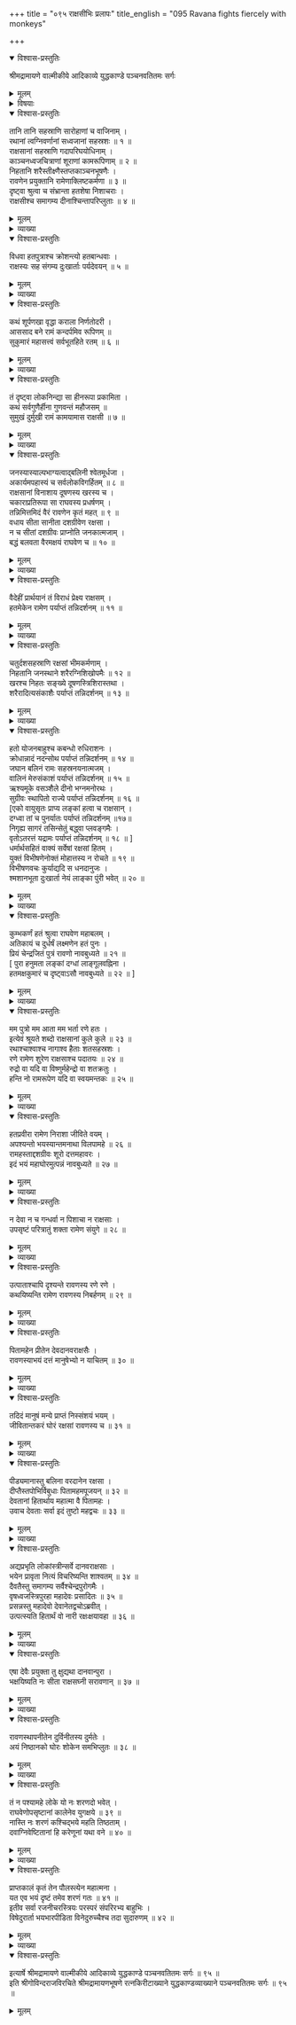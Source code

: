 +++
title = "०९५ राक्षसीभिः प्रलापः"
title_english = "095 Ravana fights fiercely with monkeys"

+++

<details open><summary>विश्वास-प्रस्तुतिः</summary>

श्रीमद्रामायणे वाल्मीकीये आदिकाव्ये युद्धकाण्डे पञ्चनवतितमः सर्गः
</details>

<details><summary>मूलम्</summary>

श्रीमद्रामायणे वाल्मीकीये आदिकाव्ये युद्धकाण्डे पञ्चनवतितमः सर्गः
</details>

<details><summary>विषयाः</summary>

तत्रतत्रराक्षसीभिस्सङ्घीभूय बन्धुनिधनशोकेन रावणगर्हणपूर्वकंविलापः ॥ १ ॥

</details>

<details open><summary>विश्वास-प्रस्तुतिः</summary>

तानि तानि सहस्राणि सारोहाणां च वाजिनाम् ।  
रथानां त्वग्निवर्णानां सध्वजानां सहस्रशः ॥ १ ॥  
राक्षसानां सहस्राणि गदापरिघयोधिनाम् ।  
काञ्चनध्वजचित्राणां शूराणां कामरूपिणाम् ॥ २ ॥  
निहतानि शरैस्तीक्ष्णैस्तप्तकाञ्चनभूषणैः ।  
रावणेन प्रयुक्तानि रामेणाक्लिष्टकर्मणा ॥ ३ ॥  
दृष्ट्वा श्रुत्वा च संभ्रान्ता हतशेषा निशाचराः ।  
राक्षसीश्च समागम्य दीनाश्चिन्तापरिप्लुताः ॥ ४ ॥
</details>

<details><summary>मूलम्</summary>

तानि तानि सहस्राणि सारोहाणां च वाजिनाम् ।  
रथानां त्वग्निवर्णानां सध्वजानां सहस्रशः ॥ १ ॥  
राक्षसानां सहस्राणि गदापरिघयोधिनाम् ।  
काञ्चनध्वजचित्राणां शूराणां कामरूपिणाम् ॥ २ ॥  
निहतानि शरैस्तीक्ष्णैस्तप्तकाञ्चनभूषणैः ।  
रावणेन प्रयुक्तानि रामेणाक्लिष्टकर्मणा ॥ ३ ॥  
दृष्ट्वा श्रुत्वा च संभ्रान्ता हतशेषा निशाचराः ।  
राक्षसीश्च समागम्य दीनाश्चिन्तापरिप्लुताः ॥ ४ ॥
</details>

<details><summary>व्याख्या</summary>

अथ राक्षसीनां प्रलापः – तानितानीत्यादिचतुःश्लोकी ॥ वाजिनामित्येतद्गजानामप्युप -लक्षणं । सहस्रशः सहस्राणि । राक्षसीः राक्षसस्त्रियः । समागम्य चिन्तापरिप्लुताः । आसन्निति शेषः ॥ १-४ ॥
</details>

<details open><summary>विश्वास-प्रस्तुतिः</summary>

विधवा हतपुत्राश्च क्रोशन्त्यो हतबान्धवाः ।  
राक्षस्यः सह संगम्य दुःखार्ताः पर्यदेवयन् ॥ ५ ॥
</details>

<details><summary>मूलम्</summary>

विधवा हतपुत्राश्च क्रोशन्त्यो हतबान्धवाः ।  
राक्षस्यः सह संगम्य दुःखार्ताः पर्यदेवयन् ॥ ५ ॥
</details>

<details><summary>व्याख्या</summary>

संगम्य संघीभूय । परस्परमालिङ्गिता इत्यर्थः ॥ ५ ॥
</details>

<details open><summary>विश्वास-प्रस्तुतिः</summary>

कथं शूर्पणखा वृद्धा कराला निर्णतोदरी ।  
आससाद बने रामं कन्दर्पमिव रूपिणम् ॥  
सुकुमारं महासत्त्वं सर्वभूतहिते रतम् ॥ ६ ॥
</details>

<details><summary>मूलम्</summary>

कथं शूर्पणखा वृद्धा कराला निर्णतोदरी ।  
आससाद बने रामं कन्दर्पमिव रूपिणम् ॥  
सुकुमारं महासत्त्वं सर्वभूतहिते रतम् ॥ ६ ॥
</details>

<details><summary>व्याख्या</summary>

कथमित्यादिसार्धश्लोकमेकं वाक्यम् ॥ कराला विकटा ॥ ६ ॥
</details>

<details open><summary>विश्वास-प्रस्तुतिः</summary>

तं दृष्ट्वा लोकनिन्द्या सा हीनरूपा प्रकामिता ।  
कथं सर्वगुणैर्हीना गुणवन्तं महौजसम् ॥  
सुमुखं दुर्मुखी रामं कामयामास राक्षसी ॥ ७ ॥
</details>

<details><summary>मूलम्</summary>

तं दृष्ट्वा लोकनिन्द्या सा हीनरूपा प्रकामिता ।  
कथं सर्वगुणैर्हीना गुणवन्तं महौजसम् ॥  
सुमुखं दुर्मुखी रामं कामयामास राक्षसी ॥ ७ ॥
</details>

<details><summary>व्याख्या</summary>

तं दृष्ट्वेत्यादिसार्धश्लोकमेकं वाक्यम् ॥ प्रकामिता सा कथं कामयामास ॥ ७ ॥
</details>

<details open><summary>विश्वास-प्रस्तुतिः</summary>

जनस्यास्याल्पभाग्यत्वाद्बलिनी श्वेतमूर्धजा ।  
अकार्यमपहास्यं च सर्वलोकविगर्हितम् ॥ ८ ॥  
राक्षसानां विनाशाय दूषणस्य खरस्य च ।  
चकाराप्रतिरूपा सा राघवस्य प्रधर्षणम् ।  
तन्निमित्तमिदं वैरं रावणेन कृतं महत् ॥ ९ ॥  
वधाय सीता सानीता दशग्रीवेण रक्षसा ।  
न च सीतां दशग्रीवः प्राप्नोति जनकात्मजाम् ।  
बद्धं बलवता वैरमक्षयं राघवेण च ॥ १० ॥
</details>

<details><summary>मूलम्</summary>

जनस्यास्याल्पभाग्यत्वाद्बलिनी श्वेतमूर्धजा ।  
अकार्यमपहास्यं च सर्वलोकविगर्हितम् ॥ ८ ॥  
राक्षसानां विनाशाय दूषणस्य खरस्य च ।  
चकाराप्रतिरूपा सा राघवस्य प्रधर्षणम् ।  
तन्निमित्तमिदं वैरं रावणेन कृतं महत् ॥ ९ ॥  
वधाय सीता सानीता दशग्रीवेण रक्षसा ।  
न च सीतां दशग्रीवः प्राप्नोति जनकात्मजाम् ।  
बद्धं बलवता वैरमक्षयं राघवेण च ॥ १० ॥
</details>

<details><summary>व्याख्या</summary>

जनस्येत्यादिसार्धश्लोकद्वयमेकं वाक्यम् ॥ वलयोस्याः सन्तीति वलिनी । पामादित्वान्नः । आर्षो ङीप् । अप्रतिरूपा अननुरूपा । तन्निमित्तं प्रधर्षणनिमित्तात् । शूर्पणखयाऽन्यथोक्तावपि तत्कामनादिकमकम्पनादिमुखात्सर्वैर्ज्ञातमिति ज्ञेयम् ॥ ८-१० ॥
</details>

<details open><summary>विश्वास-प्रस्तुतिः</summary>

वैदेहीं प्रार्थयानं तं विराधं प्रेक्ष्य राक्षसम् ।  
हतमेकेन रामेण पर्याप्तं तन्निदर्शनम् ॥ ११ ॥
</details>

<details><summary>मूलम्</summary>

वैदेहीं प्रार्थयानं तं विराधं प्रेक्ष्य राक्षसम् ।  
हतमेकेन रामेण पर्याप्तं तन्निदर्शनम् ॥ ११ ॥
</details>

<details><summary>व्याख्या</summary>

विराधं प्रेक्ष्य ज्ञात्वा स्थितानामस्माकं तत् विराधननं । विरोधिनिरसनाय पर्याप्तं पूर्णं निदर्शनम् ॥ ११ ॥
</details>

<details open><summary>विश्वास-प्रस्तुतिः</summary>

चतुर्दशसहस्राणि रक्षसां भीमकर्मणाम् ।  
निहतानि जनस्थाने शरैरग्निशिखोपमैः ॥ १२ ॥  
खरश्च निहतः सङ्ख्ये दूषणस्त्रिशिरास्तथा ।  
शरैरादित्यसंकाशैः पर्याप्तं तन्निदर्शनम् ॥ १३ ॥
</details>

<details><summary>मूलम्</summary>

चतुर्दशसहस्राणि रक्षसां भीमकर्मणाम् ।  
निहतानि जनस्थाने शरैरग्निशिखोपमैः ॥ १२ ॥  
खरश्च निहतः सङ्ख्ये दूषणस्त्रिशिरास्तथा ।  
शरैरादित्यसंकाशैः पर्याप्तं तन्निदर्शनम् ॥ १३ ॥
</details>

<details><summary>व्याख्या</summary>

चतुर्दशेतिश्लोके पर्याप्तं तन्निदर्शनमित्यनुषज्यते ॥ उत्तरश्लोकेनैकवाक्यत्वें शरपदद्वयवैयर्थ्य ॥ १२–१३ ॥
</details>

<details open><summary>विश्वास-प्रस्तुतिः</summary>

हतो योजनबाहुश्च कबन्धो रुधिराशनः ।  
क्रोधान्नादं नदन्सोथ पर्याप्तं तन्निदर्शनम् ॥ १४ ॥  
जघान बलिनं रामः सहस्रनयनात्मजम् ।  
वालिनं मेरुसंकाशं पर्याप्तं तन्निदर्शनम् ॥ १५ ॥  
ऋश्यमूके वसञ्शैले दीनो भग्नमनोरथः ।  
सुग्रीवः स्थापितो राज्ये पर्याप्तं तन्निदर्शनम् ॥ १६ ॥  
\[एको वायुसृतः प्राप्य लङ्कां हत्वा च राक्षसान् ।  
दग्ध्वा तां च पुनर्यातः पर्याप्तं तन्निदर्शनम् ॥१७॥  
निगृह्य सागरं तसिन्सेतुं बद्ध्वा प्लवङ्गमैः ।  
वृतोऽतरत्तं यद्रामः पर्याप्तं तन्निदर्शनम् ॥ १८ ॥ \]  
धर्मार्थसहितं वाक्यं सर्वेषां रक्षसां हितम् ।  
युक्तं विभीषणेनोक्तं मोहात्तस्य न रोचते ॥ १९ ॥  
विभीषणवचः कुर्याद्यदि स धनदानुजः ।  
श्मशानभूता दुःखार्ता नेयं लाङ्का पुंरी भवेत् ॥ २० ॥
</details>

<details><summary>मूलम्</summary>

हतो योजनबाहुश्च कबन्धो रुधिराशनः ।  
क्रोधान्नादं नदन्सोथ पर्याप्तं तन्निदर्शनम् ॥ १४ ॥  
जघान बलिनं रामः सहस्रनयनात्मजम् ।  
वालिनं मेरुसंकाशं पर्याप्तं तन्निदर्शनम् ॥ १५ ॥  
ऋश्यमूके वसञ्शैले दीनो भग्नमनोरथः ।  
सुग्रीवः स्थापितो राज्ये पर्याप्तं तन्निदर्शनम् ॥ १६ ॥  
\[एको वायुसृतः प्राप्य लङ्कां हत्वा च राक्षसान् ।  
दग्ध्वा तां च पुनर्यातः पर्याप्तं तन्निदर्शनम् ॥१७॥  
निगृह्य सागरं तसिन्सेतुं बद्ध्वा प्लवङ्गमैः ।  
वृतोऽतरत्तं यद्रामः पर्याप्तं तन्निदर्शनम् ॥ १८ ॥ \]  
धर्मार्थसहितं वाक्यं सर्वेषां रक्षसां हितम् ।  
युक्तं विभीषणेनोक्तं मोहात्तस्य न रोचते ॥ १९ ॥  
विभीषणवचः कुर्याद्यदि स धनदानुजः ।  
श्मशानभूता दुःखार्ता नेयं लाङ्का पुंरी भवेत् ॥ २० ॥
</details>

<details><summary>व्याख्या</summary>

अथ खरवधानन्तरं । नादं शब्दं । नदन् कुर्वन् । सः प्रसिद्धः कबन्धः ॥ १४ – २० ॥
</details>

<details open><summary>विश्वास-प्रस्तुतिः</summary>

कुम्भकर्णं हतं श्रुत्वा राघवेण महाबलम् ।  
अतिकायं च दुर्धर्षं लक्ष्मणेन हतं पुनः ।  
प्रियं चेन्द्रजितं पुत्रं रावणो नावबुध्यते ॥ २१ ॥  
\[ पुरा हनुमता लङ्कां दग्धां लाङ्गूलवह्निना ।  
हतमक्षकुमारं च दृष्ट्वाऽसौ नावबुध्यते ॥ २२ ॥ \]
</details>

<details><summary>मूलम्</summary>

कुम्भकर्णं हतं श्रुत्वा राघवेण महाबलम् ।  
अतिकायं च दुर्धर्षं लक्ष्मणेन हतं पुनः ।  
प्रियं चेन्द्रजितं पुत्रं रावणो नावबुध्यते ॥ २१ ॥  
\[ पुरा हनुमता लङ्कां दग्धां लाङ्गूलवह्निना ।  
हतमक्षकुमारं च दृष्ट्वाऽसौ नावबुध्यते ॥ २२ ॥ \]
</details>

<details><summary>व्याख्या</summary>

नावबुध्यते रामप्रभावमिति शेषः ॥ २१ – २२ ॥
</details>

<details open><summary>विश्वास-प्रस्तुतिः</summary>

मम पुत्रो मम आता मम भर्ता रणे हतः ।  
इत्येवं श्रूयते शब्दो राक्षसानां कुले कुले ॥ २३ ॥  
रथाश्चाश्वाश्च नागाश्व हैताः शतसहस्रशः ।  
रणे रामेण शुरेण राक्षसाश्च पदातयः ॥ २४ ॥  
रुद्रो वा यदि वा विष्णुर्महेन्द्रो वा शतक्रतुः ।  
हन्ति नो रामरूपेण यदि वा स्वयमन्तकः ॥ २५ ॥
</details>

<details><summary>मूलम्</summary>

मम पुत्रो मम आता मम भर्ता रणे हतः ।  
इत्येवं श्रूयते शब्दो राक्षसानां कुले कुले ॥ २३ ॥  
रथाश्चाश्वाश्च नागाश्व हैताः शतसहस्रशः ।  
रणे रामेण शुरेण राक्षसाश्च पदातयः ॥ २४ ॥  
रुद्रो वा यदि वा विष्णुर्महेन्द्रो वा शतक्रतुः ।  
हन्ति नो रामरूपेण यदि वा स्वयमन्तकः ॥ २५ ॥
</details>

<details><summary>व्याख्या</summary>

कुले कुले गृहे गृहे । इदमपि राक्षसीवाक्यमेव ॥ २३-२५ ॥
</details>

<details open><summary>विश्वास-प्रस्तुतिः</summary>

हतप्रवीरा रामेण निराशा जीविते वयम् ।  
अपश्यन्तो भयस्यान्तमनाथा विलपामहे ॥ २६ ॥  
रामहस्ताद्दशग्रीवः शूरो दत्तमहावरः ।  
इदं भयं महाघोरमुत्पन्नं नावबुध्यते ॥ २७ ॥
</details>

<details><summary>मूलम्</summary>

हतप्रवीरा रामेण निराशा जीविते वयम् ।  
अपश्यन्तो भयस्यान्तमनाथा विलपामहे ॥ २६ ॥  
रामहस्ताद्दशग्रीवः शूरो दत्तमहावरः ।  
इदं भयं महाघोरमुत्पन्नं नावबुध्यते ॥ २७ ॥
</details>

<details><summary>व्याख्या</summary>

वयमित्येतदपेक्षया अपश्यन्त इति पुंलिङ्गं । विलपामहे इत्यात्मनेपदमार्षम् ॥ २६-२७ ॥
</details>

<details open><summary>विश्वास-प्रस्तुतिः</summary>

न देवा न च गन्धर्वा न पिशाचा न राक्षसाः ।  
उपसृष्टं परित्रातुं शक्ता रामेण संयुगे ॥ २८ ॥
</details>

<details><summary>मूलम्</summary>

न देवा न च गन्धर्वा न पिशाचा न राक्षसाः ।  
उपसृष्टं परित्रातुं शक्ता रामेण संयुगे ॥ २८ ॥
</details>

<details><summary>व्याख्या</summary>

उपसृष्टं उपद्रुतम् ॥ २८ ॥
</details>

<details open><summary>विश्वास-प्रस्तुतिः</summary>

उत्पाताश्चापि दृश्यन्ते रावणस्य रणे रणे ।  
कथयिष्यन्ति रामेण रावणस्य निबर्हणम् ॥ २९ ॥
</details>

<details><summary>मूलम्</summary>

उत्पाताश्चापि दृश्यन्ते रावणस्य रणे रणे ।  
कथयिष्यन्ति रामेण रावणस्य निबर्हणम् ॥ २९ ॥
</details>

<details><summary>व्याख्या</summary>

कथयिष्यन्ति इतः परमपि कानिचिन्निमित्तानि प्रादुर्भूय कथयिष्यन्तीत्यर्थः । वर्तमाने तात्पर्यमित्यप्याहुः ॥ २९ ॥
</details>

<details open><summary>विश्वास-प्रस्तुतिः</summary>

पितामहेन प्रीतेन देवदानवराक्षसैः ।  
रावणस्याभयं दत्तं मानुषेभ्यो न याचितम् ॥ ३० ॥
</details>

<details><summary>मूलम्</summary>

पितामहेन प्रीतेन देवदानवराक्षसैः ।  
रावणस्याभयं दत्तं मानुषेभ्यो न याचितम् ॥ ३० ॥
</details>

<details><summary>व्याख्या</summary>

देवदानवराक्षसैः देवदानवराक्षसेभ्यः ॥ ३० ॥
</details>

<details open><summary>विश्वास-प्रस्तुतिः</summary>

तदिदं मानुषं मन्ये प्राप्तं निस्संशयं भयम् ।  
जीवितान्तकरं घोरं रक्षसां रावणस्य च ॥ ३१ ॥
</details>

<details><summary>मूलम्</summary>

तदिदं मानुषं मन्ये प्राप्तं निस्संशयं भयम् ।  
जीवितान्तकरं घोरं रक्षसां रावणस्य च ॥ ३१ ॥
</details>

<details><summary>व्याख्या</summary>

मानुषं मानुषादागतं । मन्ये मन्यामहे ॥ ३१ ॥
</details>

<details open><summary>विश्वास-प्रस्तुतिः</summary>

पीड्यमानास्तु बलिना वरदानेन रक्षसा ।  
दीप्तैस्तपोभिर्विबुधाः पितामहमपूजयन् ॥ ३२ ॥  
देवतानां हितार्थाय महात्मा वै पितामहः ।  
उवाच देवताः सर्वा इदं तुष्टो महद्वचः ॥ ३३ ॥
</details>

<details><summary>मूलम्</summary>

पीड्यमानास्तु बलिना वरदानेन रक्षसा ।  
दीप्तैस्तपोभिर्विबुधाः पितामहमपूजयन् ॥ ३२ ॥  
देवतानां हितार्थाय महात्मा वै पितामहः ।  
उवाच देवताः सर्वा इदं तुष्टो महद्वचः ॥ ३३ ॥
</details>

<details><summary>व्याख्या</summary>

रक्षसा रावणेन । वरदानेन करणेन ॥ ३२ – ३३ ॥
</details>

<details open><summary>विश्वास-प्रस्तुतिः</summary>

अद्यप्रभृति लोकांस्त्रीन्सर्वे दानवराक्षसाः ।  
भयेन प्रावृता नित्यं विचरिष्यन्ति शाश्वतम् ॥ ३४ ॥  
दैवतैस्तु समागम्य सर्वैश्चेन्द्रपुरोगमैः ।  
वृषध्वजस्त्रिपुरहा महादेवः प्रसादितः ॥ ३५ ॥  
प्रसन्नस्तु महादेवो देवानेतद्वचोऽब्रवीत् ।  
उत्पत्स्यति हितार्थं वो नारी रक्षःक्षयावहा ॥ ३६ ॥
</details>

<details><summary>मूलम्</summary>

अद्यप्रभृति लोकांस्त्रीन्सर्वे दानवराक्षसाः ।  
भयेन प्रावृता नित्यं विचरिष्यन्ति शाश्वतम् ॥ ३४ ॥  
दैवतैस्तु समागम्य सर्वैश्चेन्द्रपुरोगमैः ।  
वृषध्वजस्त्रिपुरहा महादेवः प्रसादितः ॥ ३५ ॥  
प्रसन्नस्तु महादेवो देवानेतद्वचोऽब्रवीत् ।  
उत्पत्स्यति हितार्थं वो नारी रक्षःक्षयावहा ॥ ३६ ॥
</details>

<details><summary>व्याख्या</summary>

दानवराक्षसा इत्युक्तेर्मन्दोदरीसंबन्धेन दानवाश्च केचिद्राक्षसैः सह तिष्ठन्तीति ज्ञेयम् ॥ ३४-३६ ॥
</details>

<details open><summary>विश्वास-प्रस्तुतिः</summary>

एषा देवैः प्रयुक्ता तु क्षुद्यथा दानवान्पुरा ।  
भक्षयिष्यति नः सीता राक्षसघ्नी सरावणान् ॥ ३७ ॥
</details>

<details><summary>मूलम्</summary>

एषा देवैः प्रयुक्ता तु क्षुद्यथा दानवान्पुरा ।  
भक्षयिष्यति नः सीता राक्षसघ्नी सरावणान् ॥ ३७ ॥
</details>

<details><summary>व्याख्या</summary>

क्षुद्यथा दानवान्पुरेति । देवेभ्योऽमृतप्रदानानन्तरमिति बोध्यं । अस्मच्छब्दापेक्षया सरावणानित्युक्तिः ॥ ३७ ॥
</details>

<details open><summary>विश्वास-प्रस्तुतिः</summary>

रावणस्थापनीतेन दुर्विनीतस्य दुर्मतेः ।  
अयं निष्ठानको घोरः शोकेन समभिप्लुतः ॥ ३८ ॥
</details>

<details><summary>मूलम्</summary>

रावणस्थापनीतेन दुर्विनीतस्य दुर्मतेः ।  
अयं निष्ठानको घोरः शोकेन समभिप्लुतः ॥ ३८ ॥
</details>

<details><summary>व्याख्या</summary>

निष्ठानकः नाश इत्याहुः ॥ ३८ ॥
</details>

<details open><summary>विश्वास-प्रस्तुतिः</summary>

तं न पश्यामहे लोके यो नः शरणदो भवेत् ।  
राघवेणोपसृष्टानां कालेनेव युगक्षये ॥ ३९ ॥  
नास्ति नः शरणं कश्चिद्भये महति तिष्ठताम् ।  
दवाग्निवेष्टितानां हि करेणूनां यथा वने ॥ ४० ॥
</details>

<details><summary>मूलम्</summary>

तं न पश्यामहे लोके यो नः शरणदो भवेत् ।  
राघवेणोपसृष्टानां कालेनेव युगक्षये ॥ ३९ ॥  
नास्ति नः शरणं कश्चिद्भये महति तिष्ठताम् ।  
दवाग्निवेष्टितानां हि करेणूनां यथा वने ॥ ४० ॥
</details>

<details><summary>व्याख्या</summary>

पश्यामह इत्यात्मनेपदमार्षम् ॥ ३९-४० ॥
</details>

<details open><summary>विश्वास-प्रस्तुतिः</summary>

प्राप्तकालं कृतं तेन पौलस्त्येन महात्मना ।  
यत एव भयं दृष्टं तमेव शरणं गतः ॥ ४१ ॥  
इतीव सर्वा रजनीचरस्त्रियः परस्परं संपरिरभ्य बाहुभिः ।  
विषेदुरार्ता भयभारपीडिता विनेदुरुच्चैश्च तदा सुदारुणम् ॥ ४२ ॥
</details>

<details><summary>मूलम्</summary>

प्राप्तकालं कृतं तेन पौलस्त्येन महात्मना ।  
यत एव भयं दृष्टं तमेव शरणं गतः ॥ ४१ ॥  
इतीव सर्वा रजनीचरस्त्रियः परस्परं संपरिरभ्य बाहुभिः ।  
विषेदुरार्ता भयभारपीडिता विनेदुरुच्चैश्च तदा सुदारुणम् ॥ ४२ ॥
</details>

<details><summary>व्याख्या</summary>

प्राप्तकालं उचितं । पौलस्त्येनविभीषणेन । इतः परं तस्यैव पौलस्त्यकुलप्रतिष्ठा -पकत्वात्तच्छब्दप्रयोगः । अत्र पितामहादिवरप्रदानवृत्तान्तो राक्षसीभिर्मन्दोदरीसकाशाच्छ्रुत इति ज्ञेयं । सा च ज्ञानवृद्धेति वक्ष्यते ॥ ४१-४२ ॥
</details>

<details open><summary>विश्वास-प्रस्तुतिः</summary>

इत्यार्षे श्रीमद्रामायणे वाल्मीकीये आदिकाव्ये युद्धकाण्डे पञ्चनवतितमः सर्गः ॥ ९५ ॥  
इति श्रीगोविन्दराजविरचिते श्रीमद्रामायणभूषणे रत्नकिरीटाख्याने युद्धकाण्डव्याख्याने पञ्चनवतितमः सर्गः ॥ ९५ ॥
</details>

<details><summary>मूलम्</summary>

इत्यार्षे श्रीमद्रामायणे वाल्मीकीये आदिकाव्ये युद्धकाण्डे पञ्चनवतितमः सर्गः ॥ ९५ ॥  
इति श्रीगोविन्दराजविरचिते श्रीमद्रामायणभूषणे रत्नकिरीटाख्याने युद्धकाण्डव्याख्याने पञ्चनवतितमः सर्गः ॥ ९५ ॥
</details>

